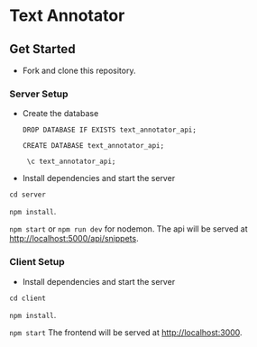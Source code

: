 # Text Annotator

## Get Started

- Fork and clone this repository.

### Server Setup

- Create the database

  `DROP DATABASE IF EXISTS text_annotator_api;`

  `CREATE DATABASE text_annotator_api;`

  ` \c text_annotator_api;`

- Install dependencies and start the server

`cd server`

`npm install`.

`npm start` or `npm run dev` for nodemon. The api will be served at <http://localhost:5000/api/snippets>.

### Client Setup

- Install dependencies and start the server

`cd client`

`npm install`.

`npm start` The frontend will be served at <http://localhost:3000>.
